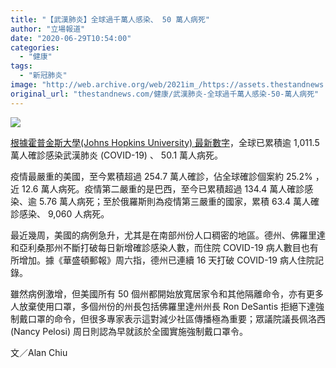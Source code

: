 ```yaml
---
title: "【武漢肺炎】全球過千萬人感染、 50 萬人病死"
author: "立場報道"
date: "2020-06-29T10:54:00"
categories:
  - "健康"
tags:
  - "新冠肺炎"
image: "http://web.archive.org/web/2021im_/https://assets.thestandnews.com/media/photos/Untitled-1-03_A9GmI.png"
original_url: "thestandnews.com/健康/武漢肺炎-全球過千萬人感染-50-萬人病死"
---
```

![](http://web.archive.org/web/2021im_/https://assets.thestandnews.com/media/photos/Untitled-1-03_A9GmI.png)

[根據霍普金斯大學(Johns Hopkins University) 最新數字](http://web.archive.org/web/20211229091736/https://coronavirus.jhu.edu/map.html)，全球已累積逾 1,011.5 萬人確診感染武漢肺炎 (COVID-19) 、 50.1 萬人病死。

疫情最嚴重的美國，至今累積超過 254.7 萬人確診，佔全球確診個案約 25.2% ，近 12.6 萬人病死。疫情第二嚴重的是巴西，至今已累積超過 134.4 萬人確診感染、逾 5.76 萬人病死；至於俄羅斯則為疫情第三嚴重的國家，累積 63.4 萬人確診感染、 9,060 人病死。

最近幾周，美國的病例急升，尤其是在南部州份人口稠密的地區。德州、佛羅里達和亞利桑那州不斷打破每日新增確診感染人數，而住院 COVID-19 病人數目也有所增加。據《華盛頓郵報》周六指，德州已連續 16 天打破 COVID-19 病人住院記錄。

雖然病例激增，但美國所有 50 個州都開始放寬居家令和其他隔離命令，亦有更多人放棄使用口罩，多個州份的州長包括佛羅里達州州長 Ron DeSantis 拒絕下達強制戴口罩的命令，但很多專家表示這對減少社區傳播極為重要；眾議院議長佩洛西 (Nancy Pelosi) 周日則認為早就該於全國實施強制戴口罩令。

文／Alan Chiu